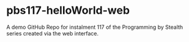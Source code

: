 # pbs117-helloWorld-web
A demo GitHub Repo for instalment 117 of the Programming by Stealth series created via the web interface.

